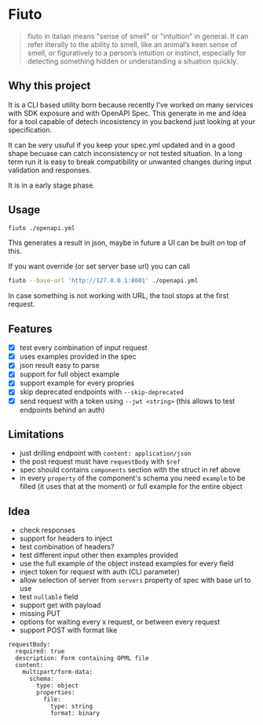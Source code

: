 # Fiuto

> fiuto in italian means "sense of smell" or "intuition" in general. It can refer literally to the ability to smell, like an animal’s keen sense of smell, or figuratively to a person’s intuition or instinct, especially for detecting something hidden or understanding a situation quickly.

## Why this project

It is a CLI based utility born because recently I've worked on many services with SDK exposure and with OpenAPI Spec.
This generate in me and idea for a tool capable of detech incosistency in you backend just looking at your specification.

It can be very usuful if you keep your spec.yml updated and in a good shape becuase can catch inconsistency or not tested situation. In a long term run it is easy to break compatibility or unwanted changes during input validation and responses.

It is in a early stage phase.

## Usage

```zsh
fiuto ./openapi.yml
```

This generates a result in json, maybe in future a UI can be built on top of this.

If you want override (or set server base url) you can call 
```zsh
fiuto --base-url 'http://127.0.0.1:8001' ./openapi.yml
```

In case something is not working with URL, the tool stops at the first request.

## Features

- [x] test every combination of input request
- [x] uses examples provided in the spec
- [x] json result easy to parse
- [x] support for full object example
- [x] support example for every propries
- [x] skip deprecated endpoints with `--skip-deprecated`
- [x] send request with a token using `--jwt <string>` (this allows to test endpoints behind an auth)

## Limitations

- just drilling endpoint with `content: application/json`
- the post request must have `requestBody` with `$ref`
- spec should contains `components` section with the struct in ref above
- in every `property` of the component's schema you need `example` to be filled (it uses that at the moment) or full example for the entire object

## Idea

- check responses
- support for headers to inject
- test combination of headers?
- test different input other then examples provided
- use the full example of the object instead examples for every field
- inject token for request with auth (CLI parameter)
- allow selection of server from `servers` property of spec with base url to use
- test `nullable` field
- support get with payload
- missing PUT
- options for waiting every x request, or between every request
- support POST with format like 
```
requestBody:
  required: true
  description: Form containing OPML file
  content:
    multipart/form-data:
      schema:
        type: object
        properties:
          file:
            type: string
            format: binary
```
